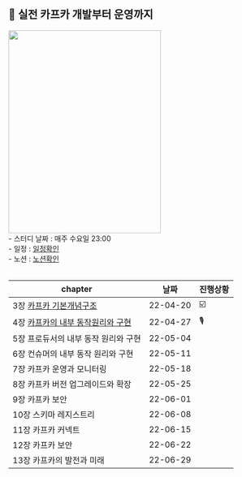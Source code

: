 ## 📘 실전 카프카 개발부터 운영까지
<a href="https://www.onlybook.co.kr/entry/kafka2">
 <img src="https://user-images.githubusercontent.com/55049159/164279452-653a3fb1-e24c-460d-b658-1cdf413be95a.png" style="width:300px;height:400px"/>
  </a>
<br>
- 스터디 날짜 : 매주 수요일 23:00<br>
- 일정 : <a href="https://docs.google.com/spreadsheets/d/1-53xN3NHmn79L2voiBvvwwVoOK0vv62EieU8yRSECOE/edit#gid=0">일정확인</a><br>
- 노션 : <a href="https://www.notion.so/Apache-Kafka-771e96dd06e846a88886f76ea962c6d2">노션확인</a>
<br><br>

|chapter|날짜|진행상황|
|------|---|---|
|3장  <a href="https://zeroco.tistory.com/105">카프카 기본개념구조</a>|22-04-20|☑️|
|4장 <a href="https://zeroco.tistory.com/106">카프카의 내부 동작원리와 구현</a>|22-04-27|🎙️|
|5장 프로듀서의 내부 동작 원리와 구현|22-05-04||
|6장 컨슈머의 내부 동작 원리와 구현|22-05-11|
|7장 카프카 운영과 모니터링|22-05-18||
|8장 카프카 버전 업그레이드와 확장|22-05-25||
|9장 카프카 보안|22-06-01|||
|10장 스키마 레지스트리 |22-06-08||
|11장 카프카 커넥트|22-06-15||
|12장 카프카 보안|22-06-22||
|13장 카프카의 발전과 미래 |22-06-29||
